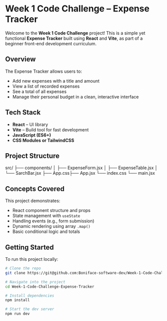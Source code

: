 # Week 1 Code Challenge – Expense Tracker

Welcome to the **Week 1 Code Challenge** project! This is a simple yet functional **Expense Tracker** built using **React** and **Vite**, as part of a beginner front-end development curriculum.

##  Overview

The Expense Tracker allows users to:
- Add new expenses with a title and amount
- View a list of recorded expenses
- See a total of all expenses
- Manage their personal budget in a clean, interactive interface

##  Tech Stack

- **React** – UI library
- **Vite** – Build tool for fast development
- **JavaScript (ES6+)**
- **CSS Modules or TailwindCSS** 

##  Project Structure

src/ ├── components/ │ ├── ExpenseForm.jsx │ ├── ExpenseTable.jsx │ └── SarchBar.jsx ├── App.css├── App.jsx └── index.css └── main.jsx


##  Concepts Covered

This project demonstrates:
- React component structure and props
- State management with `useState`
- Handling events (e.g., form submission)
- Dynamic rendering using array `.map()`
- Basic conditional logic and totals

##  Getting Started

To run this project locally:

```bash
# Clone the repo
git clone https://git@github.com:Boniface-software-dev/Week-1-Code-Challenge-Expense-Tracker.git

# Navigate into the project
cd Week-1-Code-Challenge-Expense-Tracker

# Install dependencies
npm install

# Start the dev server
npm run dev
